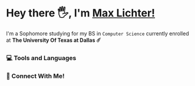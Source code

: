 # Hey there 🖐, I'm [Max Lichter!](https://iammaxlichter.com)

I'm a Sophomore studying for my BS in `Computer Science` currently enrolled at **The University Of Texas at Dallas ☄️**

### 💻 Tools and Languages



### 🔗 Connect With Me!

